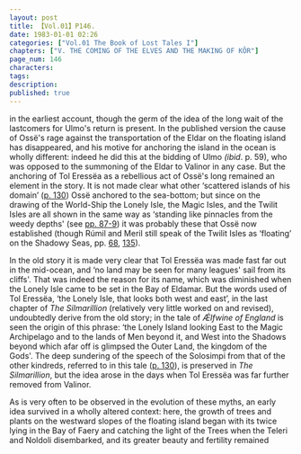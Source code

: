```yaml
---
layout: post
title: 【Vol.01】P146.
date: 1983-01-01 02:26
categories: ["Vol.01 The Book of Lost Tales I"]
chapters: ["V. THE COMING OF THE ELVES AND THE MAKING OF KÔR"]
page_num: 146
characters: 
tags: 
description: 
published: true
---
```


<p style="text-indent: 0;">
in the earliest account, though the germ of the idea of the long wait of the lastcomers for Ulmo's return is present. In the published version the cause of Ossë's rage against the transportation of the Eldar on the floating island has disappeared, and his motive for anchoring the island in the ocean is wholly different: indeed he did this at the bidding of Ulmo <I>(ibid</I>. p. 59), who was opposed to the summoning of the Eldar to Valinor in any case. But the anchoring of Tol Eressëa as a rebellious act of Ossë's long remained an element in the story. It is not made clear what other ‘scattered islands of his domain’ (<a href="{{site.baseurl}}/vol01-p130">p. 130</a>) Ossë anchored to the sea-bottom; but since on the drawing of the World-Ship the Lonely Isle, the Magic Isles, and the Twilit Isles are all shown in the same way as ‘standing like pinnacles from the weedy depths' (see <a href="{{site.baseurl}}/vol01-p87">pp. 87-9</a>) it was probably these that Ossë now established (though Rúmil and Meril still speak of the Twilit Isles as ‘floating’ on the Shadowy Seas, pp. <a href="{{site.baseurl}}/vol01-p68">68</a>, <a href="{{site.baseurl}}/vol01-p135">135</a>).
</p>

In the old story it is made very clear that Tol Eressëa was made fast far out in the mid-ocean, and ‘no land may be seen for many leagues' sail from its cliffs'. That was indeed the reason for its name, which was diminished when the Lonely Isle came to be set in the Bay of Eldamar. But the words used of Tol Eressëa, ‘the Lonely Isle, that looks both west and east’, in the last chapter of <I>The Silmarillion</I> (relatively very little worked on and revised), undoubtedly derive from the old story; in the tale of <I>Ǽlfwine of England</I> is seen the origin of this phrase: ‘the Lonely Island looking East to the Magic Archipelago and to the lands of Men beyond it, and West into the Shadows beyond which afar off is glimpsed the Outer Land, the kingdom of the Gods'. The deep sundering of the speech of the Solosimpi from that of the other kindreds, referred to in this tale ([p. 130]({{site.baseurl}}/vol01-p130)), is preserved in <I>The Silmarillion</I>, but the idea arose in the days when Tol Eressëa was far further removed from Valinor.

As is very often to be observed in the evolution of these myths, an early idea survived in a wholly altered context: here, the growth of trees and plants on the westward slopes of the floating island began with its twice lying in the Bay of Faery and catching the light of the Trees when the Teleri and Noldoli disembarked, and its greater beauty and fertility remained

